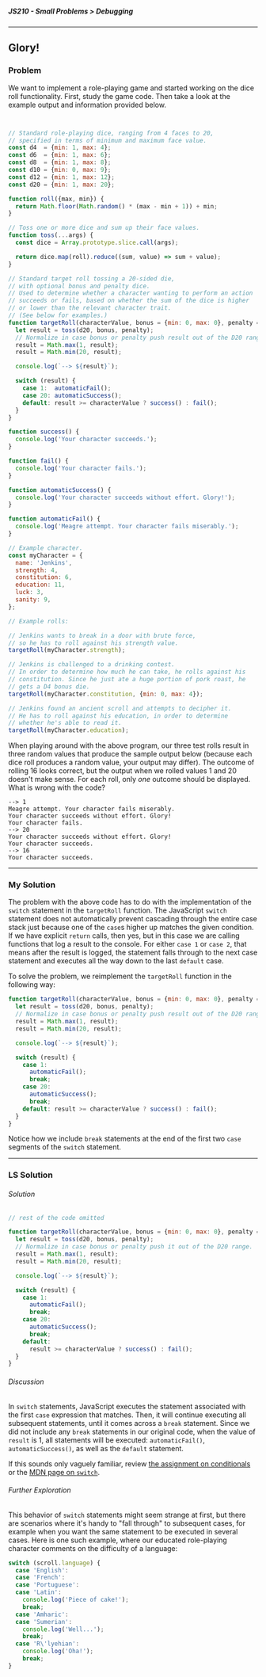 ##### JS210 - Small Problems > Debugging

---

## Glory!

### Problem

We want to implement a role-playing game and started working on the dice roll functionality. First, study the game code. Then take a look at the example output and information provided below.

```javascript


// Standard role-playing dice, ranging from 4 faces to 20,
// specified in terms of minimum and maximum face value.
const d4  = {min: 1, max: 4};
const d6  = {min: 1, max: 6};
const d8  = {min: 1, max: 8};
const d10 = {min: 0, max: 9};
const d12 = {min: 1, max: 12};
const d20 = {min: 1, max: 20};

function roll({max, min}) {
  return Math.floor(Math.random() * (max - min + 1)) + min;
}

// Toss one or more dice and sum up their face values.
function toss(...args) {
  const dice = Array.prototype.slice.call(args);

  return dice.map(roll).reduce((sum, value) => sum + value);
}

// Standard target roll tossing a 20-sided die,
// with optional bonus and penalty dice.
// Used to determine whether a character wanting to perform an action
// succeeds or fails, based on whether the sum of the dice is higher
// or lower than the relevant character trait.
// (See below for examples.)
function targetRoll(characterValue, bonus = {min: 0, max: 0}, penalty = {min: 0, max: 0}) {
  let result = toss(d20, bonus, penalty);
  // Normalize in case bonus or penalty push result out of the D20 range.
  result = Math.max(1, result);
  result = Math.min(20, result);

  console.log(`--> ${result}`);

  switch (result) {
    case 1:  automaticFail();
    case 20: automaticSuccess();
    default: result >= characterValue ? success() : fail();
  }
}

function success() {
  console.log('Your character succeeds.');
}

function fail() {
  console.log('Your character fails.');
}

function automaticSuccess() {
  console.log('Your character succeeds without effort. Glory!');
}

function automaticFail() {
  console.log('Meagre attempt. Your character fails miserably.');
}

// Example character.
const myCharacter = {
  name: 'Jenkins',
  strength: 4,
  constitution: 6,
  education: 11,
  luck: 3,
  sanity: 9,
};

// Example rolls:

// Jenkins wants to break in a door with brute force,
// so he has to roll against his strength value.
targetRoll(myCharacter.strength);

// Jenkins is challenged to a drinking contest.
// In order to determine how much he can take, he rolls against his
// constitution. Since he just ate a huge portion of pork roast, he
// gets a D4 bonus die.
targetRoll(myCharacter.constitution, {min: 0, max: 4});

// Jenkins found an ancient scroll and attempts to decipher it.
// He has to roll against his education, in order to determine
// whether he's able to read it.
targetRoll(myCharacter.education);
```

When playing around with the above program, our three test rolls result in three random values that produce the sample output below (because each dice roll produces a random value, your output may differ). The outcome of rolling 16 looks correct, but the output when we rolled values 1 and 20 doesn't make sense. For each roll, only *one* outcome should be displayed. What is wrong with the code?  

```
--> 1
Meagre attempt. Your character fails miserably.
Your character succeeds without effort. Glory!
Your character fails.
--> 20
Your character succeeds without effort. Glory!
Your character succeeds.
--> 16
Your character succeeds.
```

---

### My Solution

The problem with the above code has to do with the implementation of the `switch` statement in the `targetRoll` function. The JavaScript `switch` statement does not automatically prevent cascading through the entire case stack just because one of the `case`s higher up matches the given condition. If we have explicit `return` calls, then yes, but in this case we are calling functions that log a result to the console. For either `case 1` or `case 2`, that means after the result is logged, the statement falls through to the next case statement and executes all the way down to the last `default` case.  

To solve the problem, we reimplement the `targetRoll` function in the following way:

```javascript
function targetRoll(characterValue, bonus = {min: 0, max: 0}, penalty = {min: 0, max: 0}) {
  let result = toss(d20, bonus, penalty);
  // Normalize in case bonus or penalty push result out of the D20 range.
  result = Math.max(1, result);
  result = Math.min(20, result);

  console.log(`--> ${result}`);

  switch (result) {
    case 1:  
      automaticFail();
      break;
    case 20: 
      automaticSuccess();
      break;
    default: result >= characterValue ? success() : fail();
  }
}
```

Notice how we include `break` statements at the end of the first two `case` segments of the `switch` statement.  

---

### LS Solution

###### Solution

```javascript
// rest of the code omitted

function targetRoll(characterValue, bonus = {min: 0, max: 0}, penalty = {min: 0, max: 0}) {
  let result = toss(d20, bonus, penalty);
  // Normalize in case bonus or penalty push it out of the D20 range.
  result = Math.max(1, result);
  result = Math.min(20, result);

  console.log(`--> ${result}`);

  switch (result) {
    case 1:
      automaticFail();
      break;
    case 20:
      automaticSuccess();
      break;
    default:
      result >= characterValue ? success() : fail();
  }
}
```

###### Discussion

In `switch` statements, JavaScript executes the statement associated with the first `case` expression that matches. Then, it will continue executing all subsequent statements, until it comes across a `break` statement. Since we did not include any `break` statements in our original code, when the value of `result` is 1, all statements will be executed: `automaticFail()`, `automaticSuccess()`, as well as the `default` statement.  

If this sounds only vaguely familiar, review [the assignment on conditionals](https://launchschool.com/lessons/18c27076/assignments/3ec3d1b0) or the [MDN page on `switch`](https://developer.mozilla.org/en-US/docs/Web/JavaScript/Reference/Statements/switch).

###### Further Exploration

This behavior of `switch` statements might seem strange at first, but there are scenarios where it's handy to "fall through" to subsequent cases, for example when you want the same statement to be executed in several cases. Here is one such example, where our educated role-playing character comments on the difficulty of a language:  

```javascript
switch (scroll.language) {
  case 'English':
  case 'French':
  case 'Portuguese':
  case 'Latin':
    console.log('Piece of cake!');
    break;
  case 'Amharic':
  case 'Sumerian':
    console.log('Well...');
    break;
  case 'R\'lyehian':
    console.log('Oha!');
    break;
}
```

